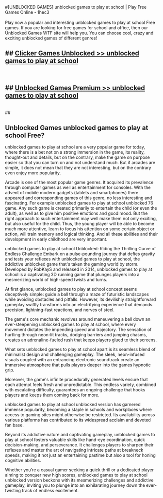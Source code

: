 #[UNBLOCKED GAMES] unblocked games to play at school | Play Free Games Online - 1hec3 <br>
<br>
Play now a popular and interesting unblocked games to play at school Free games. If you are looking for free games for school and office, then our Unblocked Games WTF site will help you. You can choose cool, crazy and exciting unblocked games of different genres!


## ##  [Clicker Games Unblocked >> unblocked games to play at school](http://freeplayer.one?title=unblocked_games_to_play_at_school&ref=22)
  <br>

##  ## [Unblocked Games Premium >> unblocked games to play at school](http://freeplayer.one?title=unblocked_games_to_play_at_school&ref=22)
  <br>
  ##



## Unblocked Games unblocked games to play at school Free?

unblocked games to play at school are a very popular game for today, where there is a bet not on a strong immersion in the game, its reality, thought-out and details, but on the contrary, make the game on purpose easier so that you can turn on and not understand much. But if arcades are simple, it does not mean that they are not interesting, but on the contrary even enjoy more popularity.

Arcade is one of the most popular game genres. It acquired its prevalence through computer games as well as entertainment for consoles. With the advent of mobile modern gadgets (tablets and smartphones) there appeared and corresponding games of this genre, no less interesting and fascinating. For example unblocked games to play at school unblocked 76 game. Any such game is created primarily to entertain the child (or even the adult), as well as to give him positive emotions and good mood. But the right approach to such entertainment may well make them not only exciting, but also useful for the child. Thus, the young player will be able to become much more attentive, learn to focus his attention on some certain object or action, will train memory and logical thinking. And all these abilities and their development in early childhood are very important.

unblocked games to play at school Unblocked: Riding the Thrilling Curve of Endless Challenge
Embark on a pulse-pounding journey that defies gravity and tests your reflexes with unblocked games to play at school, the addictive unblocked game that's taken the gaming world by storm. Developed by RobKayS and released in 2014, unblocked games to play at school is a captivating 3D running game that plunges players into a mesmerizing world of high-speed twists and turns.

At first glance, unblocked games to play at school concept seems deceptively simple: guide a ball through a maze of futuristic landscapes while avoiding obstacles and pitfalls. However, its devilishly straightforward gameplay swiftly transforms into an electrifying experience that demands precision, lightning-fast reactions, and nerves of steel.

The game's core mechanic revolves around maneuvering a ball down an ever-steepening unblocked games to play at school, where every movement dictates the impending speed and trajectory. The sensation of hurtling through neon-lit tracks, dodging barriers and jumping chasms, creates an adrenaline-fueled rush that keeps players glued to their screens.

What sets unblocked games to play at school apart is its seamless blend of minimalist design and challenging gameplay. The sleek, neon-infused visuals coupled with an entrancing electronic soundtrack create an immersive atmosphere that pulls players deeper into the games hypnotic grip.

Moreover, the game's infinite procedurally generated levels ensure that each attempt feels fresh and unpredictable. This endless variety, combined with escalating difficulty, guarantees an ongoing challenge that hooks players and keeps them coming back for more.

unblocked games to play at school unblocked version has garnered immense popularity, becoming a staple in schools and workplaces where access to gaming sites might otherwise be restricted. Its availability across various platforms has contributed to its widespread acclaim and devoted fan base.

Beyond its addictive nature and captivating gameplay, unblocked games to play at school fosters valuable skills like hand-eye coordination, quick decision-making, and perseverance. It challenges players to sharpen their reflexes and master the art of navigating intricate paths at breakneck speeds, making it not just an entertaining pastime but also a tool for honing cognitive abilities.

Whether you're a casual gamer seeking a quick thrill or a dedicated player aiming to conquer new high scores, unblocked games to play at school unblocked version beckons with its mesmerizing challenges and addictive gameplay, inviting you to plunge into an exhilarating journey down the ever-twisting track of endless excitement.